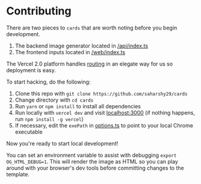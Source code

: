 # Contributing

There are two pieces to `cards` that are worth noting before you begin development.

1. The backend image generator located in [/api/index.ts](https://github.com/saharshy29/cards/blob/master/api/index.ts)
2. The frontend inputs located in [/web/index.ts](https://github.com/saharshy29/tought-cards/blob/master/web/index.ts)

The Vercel 2.0 platform handles [routing](https://github.com/saharshy29/cards/blob/f2849aafa6d50a56658b8835678659ccf3837b7d/now.json#L6) in an elegate way for us so deployment is easy.

To start hacking, do the following:

1. Clone this repo with `git clone https://github.com/saharshy29/cards`
2. Change directory with `cd cards`
3. Run `yarn` or `npm install` to install all dependencies
4. Run locally with `vercel dev` and visit [localhost:3000](http://localhost:3000) (if nothing happens, run `npm install -g vercel`)
5. If necessary, edit the `exePath` in [options.ts](https://github.com/saharshy29/cards/blob/master/api/_lib/options.ts) to point to your local Chrome executable

Now you're ready to start local development!

You can set an environment variable to assist with debugging `export OG_HTML_DEBUG=1`. This will render the image as HTML so you can play around with your browser's dev tools before committing changes to the template.
